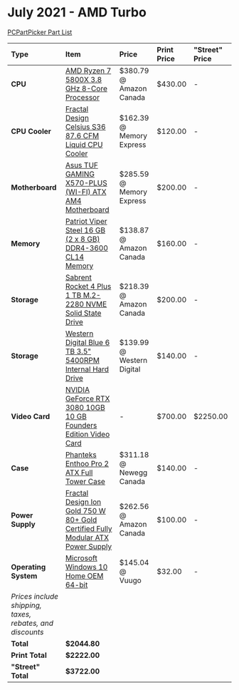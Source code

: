 # July 2021 - AMD Turbo

[PCPartPicker Part List](https://ca.pcpartpicker.com/list/shnyH2)

Type|Item|Price|Print Price|"Street" Price
:----|:----|:----|:----|:----
**CPU** | [AMD Ryzen 7 5800X 3.8 GHz 8-Core Processor](https://ca.pcpartpicker.com/product/qtvqqs/amd-ryzen-7-5800x-38-ghz-8-core-processor-100-100000063wof) | $380.79 @ Amazon Canada | $430.00 |-
**CPU Cooler** | [Fractal Design Celsius S36 87.6 CFM Liquid CPU Cooler](https://ca.pcpartpicker.com/product/NMtWGX/fractal-design-celsius-s36-876-cfm-liquid-cpu-cooler-fd-wcu-celsius-s36-bk) | $162.39 @ Memory Express | $120.00 |-
**Motherboard** | [Asus TUF GAMING X570-PLUS (WI-FI) ATX AM4 Motherboard](https://ca.pcpartpicker.com/product/dmGnTW/asus-tuf-gaming-x570-plus-wi-fi-atx-am4-motherboard-tuf-gaming-x570-plus-wi-fi) | $285.59 @ Memory Express | $200.00 |-
**Memory** | [Patriot Viper Steel 16 GB (2 x 8 GB) DDR4-3600 CL14 Memory](https://ca.pcpartpicker.com/product/HF6p99/patriot-viper-steel-16-gb-2-x-8-gb-ddr4-3600-cl14-memory-pvs416g360c4k) | $138.87 @ Amazon Canada | $160.00 |-
**Storage** | [Sabrent Rocket 4 Plus 1 TB M.2-2280 NVME Solid State Drive](https://ca.pcpartpicker.com/product/dpyqqs/sabrent-rocket-4-plus-1-tb-m2-2280-nvme-solid-state-drive-sb-rkt4p-1tb) | $218.39 @ Amazon Canada | $200.00 |-
**Storage** | [Western Digital Blue 6 TB 3.5" 5400RPM Internal Hard Drive](https://ca.pcpartpicker.com/product/Z2HRsY/western-digital-blue-6-tb-35-5400rpm-internal-hard-drive-wd60ezaz) | $139.99 @ Western Digital | $140.00 |-
**Video Card** | [NVIDIA GeForce RTX 3080 10GB 10 GB Founders Edition Video Card](https://ca.pcpartpicker.com/product/RnDkcf/nvidia-geforce-rtx-3080-10-gb-founders-edition-video-card-9001g1332530000) |- | $700.00 | $2250.00
**Case** | [Phanteks Enthoo Pro 2 ATX Full Tower Case](https://ca.pcpartpicker.com/product/gQWBD3/phanteks-enthoo-pro-2-atx-full-tower-case-ph-es620ptg_dbk01) | $311.18 @ Newegg Canada | $140.00 |-
**Power Supply** | [Fractal Design Ion Gold 750 W 80+ Gold Certified Fully Modular ATX Power Supply](https://ca.pcpartpicker.com/product/mL92FT/fractal-design-ion-gold-750-w-80-gold-certified-fully-modular-atx-power-supply-fd-p-ia2g-750) | $262.56 @ Amazon Canada | $100.00 |-
**Operating System** | [Microsoft Windows 10 Home OEM 64-bit](https://ca.pcpartpicker.com/product/wtgPxr/microsoft-os-kw900140) | $145.04 @ Vuugo | $32.00 |-
 | *Prices include shipping, taxes, rebates, and discounts* |
 | **Total** | **$2044.80**
 | **Print Total** | **$2222.00**
 | **"Street" Total** | **$3722.00**
